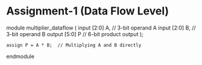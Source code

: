 # Assignment-1 (Data Flow Level)

module multiplier_dataflow (
    input [2:0] A,   // 3-bit operand A
    input [2:0] B,   // 3-bit operand B
    output [5:0] P   // 6-bit product output
);

    assign P = A * B;  // Multiplying A and B directly

endmodule
